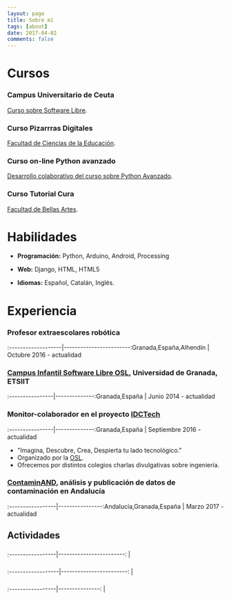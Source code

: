 ```yaml
---
layout: page
title: Sobre mí
tags: [about]
date: 2017-04-02
comments: false
---
```


# Cursos

### Campus Universitario de Ceuta

<a href="https://github.com/Makova/software-libre-ceuta" target="_black">Curso sobre Software Libre</a>.


### Curso Pizarrras Digitales

<a href="https://drive.google.com/drive/search?q=pizarras%20digitales" target="_black">Facultad de Ciencias de la Educación</a>.


### Curso on-line Python avanzado

<a href="https://github.com/oslugr/curso-python-avanzado" target="_black">Desarrollo colaborativo del curso sobre Python Avanzado</a>.


### Curso Tutorial Cura

<a href="https://github.com/Makova/Tutorial-Cura" target="_black">Facultad de Bellas Artes</a>.



# Habilidades

* __Programación:__ Python, Arduino, Android, Processing

* __Web:__ Django, HTML, HTML5

* __Idiomas:__ Español, Catalán, Inglés.


# Experiencia

### Profesor extraescolares robótica
:-------------------|------------------------:Granada,España,Alhendín | Octubre 2016 - actualidad



### <a href="http://osl.ugr.es/?s=campus+infantil" target="_black">Campus Infantil Software Libre OSL</a>, Universidad de Granada, ETSIIT

:----------------|--------------:Granada,España | Junio 2014 - actualidad




### Monitor-colaborador en el proyecto <a href="https://docs.google.com/presentation/d/1IoCfoB4SJs9Oe-HwloXEnF1ljrjDaYRVquaU6RTZjxQ/edit#slide=id.p" target="_black">IDCTech</a>

:----------------|--------------:Granada,España | Septiembre 2016 - actualidad



 * "Imagina, Descubre, Crea, Despierta tu lado tecnológico."
 * Organizado por la <a href="http://osl.ugr.es/" target="_black">OSL</a>.
 * Ofrecemos por distintos colegios charlas divulgativas sobre ingeniería.
   
   
   
### <a href="https://github.com/oslugr/contaminAND" target="_black">ContaminAND</a>, análisis y publicación de datos de contaminación en Andalucía

:-----------------|----------------:Andalucía,Granada,España | Marzo 2017 - actualidad




## Actividades 

### 

:-----------------|------------------------:
                  | 


### 

:------------------|------------------------:
                   |

### 

:-----------------|---------------:
                  | 

